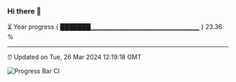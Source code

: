 ### Hi there 👋

⏳ Year progress { ███████▁▁▁▁▁▁▁▁▁▁▁▁▁▁▁▁▁▁▁▁▁▁▁ } 23.36 %

---

⏰ Updated on Tue, 26 Mar 2024 12:19:18 GMT

![Progress Bar CI](https://github.com/liununu/liununu/workflows/Progress%20Bar%20CI/badge.svg)

